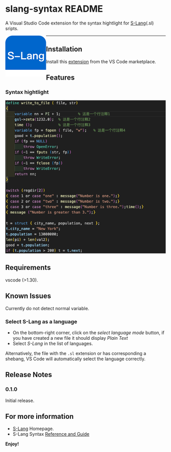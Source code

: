 # slang-syntax README

A Visual Studio Code extension for the syntax hightlight for [S-Lang](https://www.jedsoft.org/slang/)(.sl) sripts.

<img  src="images/slang_logo.png" width=128 align="left" />

---
## Installation
Install this [extension](https://marketplace.visualstudio.com/items?itemName=niu541412.s-lang-syntax) from the VS Code marketplace.

## Features

### Syntax hightlight

![screenshot](images/syntax.png)

## Requirements

vscode (>1.30).

## Known Issues

Currently do not detect normal variable.

### Select S-Lang as a language

* On the bottom-right corner, click on the *select language mode* button, if you have created a new file it should display *Plain Text*
* Select *S-Lang* in the list of languages.

Alternatively, the file with the `.sl` extension or has corresponding a shebang, VS Code will automatically select the language correctly.

## Release Notes

### 0.1.0

Initial release.

## For more information

* [S-Lang](https://www.jedsoft.org/slang/) Homepage.
* S-Lang Syntax [Reference and Guide](https://www.jedsoft.org/slang/docs.html)

**Enjoy!**

